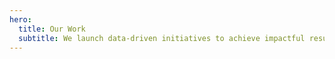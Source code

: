 ```yaml
---
hero:
  title: Our Work
  subtitle: We launch data-driven initiatives to achieve impactful results
---
```

